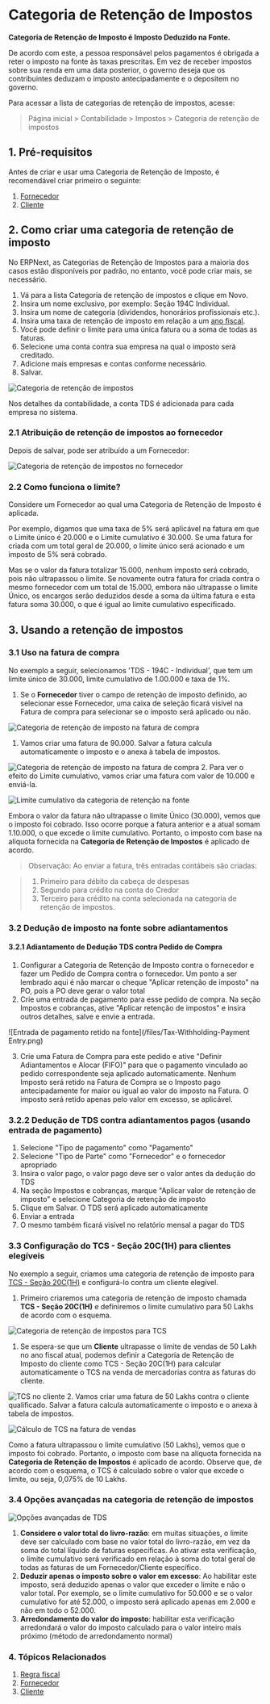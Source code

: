 # Categoria de Retenção de Impostos


**Categoria de Retenção de Imposto é Imposto Deduzido na Fonte.**


De acordo com este, a pessoa responsável pelos pagamentos é obrigada a reter o imposto na fonte às taxas prescritas. Em vez de receber impostos sobre sua renda em uma data posterior, o governo deseja que os contribuintes deduzam o imposto antecipadamente e o depositem no governo.


Para acessar a lista de categorias de retenção de impostos, acesse:



> 
> Página inicial > Contabilidade > Impostos > Categoria de retenção de impostos
> 
> 
> 


## 1. Pré-requisitos


Antes de criar e usar uma Categoria de Retenção de Imposto, é recomendável criar primeiro o seguinte:


1. [Fornecedor](/docs/pt/buying/supplier)
2. [Cliente](/docs/pt/CRM/customer)


## 2. Como criar uma categoria de retenção de imposto


No ERPNext, as Categorias de Retenção de Impostos para a maioria dos casos estão disponíveis por padrão, no entanto, você pode criar mais, se necessário.


1. Vá para a lista Categoria de retenção de impostos e clique em Novo.
2. Insira um nome exclusivo, por exemplo: Seção 194C Individual.
3. Insira um nome de categoria (dividendos, honorários profissionais etc.).
4. Insira uma taxa de retenção de imposto em relação a um [ano fiscal](/docs/pt/accounts/fiscal-year).
5. Você pode definir o limite para uma única fatura ou a soma de todas as faturas.
6. Selecione uma conta contra sua empresa na qual o imposto será creditado.
7. Adicione mais empresas e contas conforme necessário.
8. Salvar.


![Categoria de retenção de impostos](/files/tax-withholding-category.png)


Nos detalhes da contabilidade, a conta TDS é adicionada para cada empresa no sistema.


### 2.1 Atribuição de retenção de impostos ao fornecedor


Depois de salvar, pode ser atribuído a um Fornecedor:


![Categoria de retenção de impostos no fornecedor](/files/tax-withholding-category-in-supplier.png)


### 2.2 Como funciona o limite?


Considere um Fornecedor ao qual uma Categoria de Retenção de Imposto é aplicada.


Por exemplo, digamos que uma taxa de 5% será aplicável na fatura em que o Limite único é 20.000 e o Limite cumulativo é 30.000. Se uma fatura for criada com um total geral de 20.000, o limite único será acionado e um imposto de 5% será cobrado.


Mas se o valor da fatura totalizar 15.000, nenhum imposto será cobrado, pois não ultrapassou o limite. Se novamente outra fatura for criada contra o mesmo fornecedor com um total de 15.000, embora não ultrapasse o limite Único, os encargos serão deduzidos desde a soma da última fatura e esta fatura soma 30.000, o que é igual ao limite cumulativo especificado.


## 3. Usando a retenção de impostos


### 3.1 Uso na fatura de compra


No exemplo a seguir, selecionamos 'TDS - 194C - Individual', que tem um limite único de 30.000, limite cumulativo de 1.00.000 e taxa de 1%.


1. Se o **Fornecedor** tiver o campo de retenção de imposto definido, ao selecionar esse Fornecedor, uma caixa de seleção ficará visível na Fatura de compra para selecionar se o imposto será aplicado ou não.


![Categoria de retenção de imposto na fatura de compra](/files/tax-withholding-category-in-purchase-invoice.png)


1. Vamos criar uma fatura de 90.000. Salvar a fatura calcula automaticamente o imposto e o anexa à tabela de impostos.


![Categoria de retenção de imposto na fatura de compra](/files/withheld-tax-calculation-in-purchase-invoice.png)
2. Para ver o efeito do Limite cumulativo, vamos criar uma fatura com valor de 10.000 e enviá-la.


![Limite cumulativo da categoria de retenção na fonte](/files/tax-withholding-category-cumulative-threshold.png)


Embora o valor da fatura não ultrapasse o limite Único (30.000), vemos que o imposto foi cobrado. Isso ocorre porque a fatura anterior e a atual somam 1.10.000, o que excede o limite cumulativo. Portanto, o imposto com base na alíquota fornecida na **Categoria de Retenção de Impostos** é aplicado de acordo.



> 
> Observação: Ao enviar a fatura, três entradas contábeis são criadas:
> 
> 
> 



> 
> 1. Primeiro para débito da cabeça de despesas
> 2. Segundo para crédito na conta do Credor
> 3. Terceiro para crédito na conta selecionada na categoria de retenção de impostos.
> 
> 
> 


### 3.2 Dedução de imposto na fonte sobre adiantamentos


#### 3.2.1 Adiantamento de Dedução TDS contra Pedido de Compra


1. Configurar a Categoria de Retenção de Imposto contra o fornecedor e fazer um Pedido de Compra contra o fornecedor. Um ponto a ser lembrado aqui é não marcar o cheque "Aplicar retenção de imposto" na PO, pois a PO deve gerar o valor total
2. Crie uma entrada de pagamento para esse pedido de compra. Na seção Impostos e cobranças, ative "Aplicar retenção de impostos" e insira outros detalhes, salve e envie a entrada.


![Entrada de pagamento retido na fonte](/files/Tax-Withholding-Payment Entry.png)


3. Crie uma Fatura de Compra para este pedido e ative "Definir Adiantamentos e Alocar (FIFO)" para que o pagamento vinculado ao pedido correspondente seja aplicado automaticamente. Nenhum Imposto será retido na Fatura de Compra se o Imposto pago antecipadamente for maior ou igual ao valor do imposto na Fatura. O imposto será retido apenas pelo valor em excesso, se aplicável.


### 3.2.2 Dedução de TDS contra adiantamentos pagos (usando entrada de pagamento)


1. Selecione "Tipo de pagamento" como "Pagamento"
2. Selecione "Tipo de Parte" como "Fornecedor" e o fornecedor apropriado
3. Insira o valor pago, o valor pago deve ser o valor antes da dedução do TDS
4. Na seção Impostos e cobranças, marque "Aplicar valor de retenção de imposto" e selecione Categoria de retenção de imposto
5. Clique em Salvar. O TDS será aplicado automaticamente
6. Enviar a entrada
7. O mesmo também ficará visível no relatório mensal a pagar do TDS


### 3.3 Configuração do TCS - Seção 20C(1H) para clientes elegíveis


No exemplo a seguir, criamos uma categoria de retenção de imposto para [TCS - Seção 20C(1H)](https://taxguru.in/income-tax/faqs-tcs-sales-goods-section-206c1h.html) e configurá-lo contra um cliente elegível.


1. Primeiro criaremos uma categoria de retenção de imposto chamada **TCS - Seção 20C(1H)** e definiremos o limite cumulativo para 50 Lakhs de acordo com o esquema.


![Categoria de retenção de impostos para TCS](/files/tax-withholding-category-for-tcs.png)


1. Se espera-se que um **Cliente** ultrapasse o limite de vendas de 50 Lakh no ano fiscal atual, podemos definir a Categoria de Retenção de Imposto do cliente como TCS - Seção 20C(1H) para calcular automaticamente o TCS na venda de mercadorias contra as faturas do cliente.


![TCS no cliente](/files/tcs-eligible-customer.png)
2. Vamos criar uma fatura de 50 Lakhs contra o cliente qualificado. Salvar a fatura calcula automaticamente o imposto e o anexa à tabela de impostos.


![Cálculo de TCS na fatura de vendas](/files/tcs-invoice.png)


Como a fatura ultrapassou o limite cumulativo (50 Lakhs), vemos que o imposto foi cobrado. Portanto, o imposto com base na alíquota fornecida na **Categoria de Retenção de Impostos** é aplicado de acordo. Observe que, de acordo com o esquema, o TCS é calculado sobre o valor que excede o limite, ou seja, 0,075% de 10 Lakhs.


### 3.4 Opções avançadas na categoria de retenção de impostos


![Opções avançadas de TDS](/files/tds-advance-options.png)


1. **Considere o valor total do livro-razão**: em muitas situações, o limite deve ser calculado com base no valor total do livro-razão, em vez da soma do total líquido de faturas específicas. Ao ativar esta verificação, o limite cumulativo será verificado em relação à soma do total geral de todas as faturas de um Fornecedor/Cliente específico.
2. **Deduzir apenas o imposto sobre o valor em excesso**: Ao habilitar este imposto, será deduzido apenas o valor que exceder o limite e não o valor total. Por exemplo, se o limite cumulativo for 50.000 e se o valor cumulativo for até 52.000, o imposto será aplicado apenas em 2.000 e não em todo o 52.000.
3. **Arredondamento do valor do imposto**: habilitar esta verificação arredondará o valor do imposto calculado para o valor inteiro mais próximo (método de arredondamento normal)


### 4. Tópicos Relacionados


1. [Regra fiscal](/docs/pt/accounts/tax-rule)
2. [Fornecedor](/docs/pt/buying/supplier)
3. [Cliente](/docs/pt/CRM/customer)
